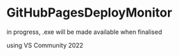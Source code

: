# GitHubPagesDeployMonitor

in progress, .exe will be made available when finalised

using VS Community 2022
